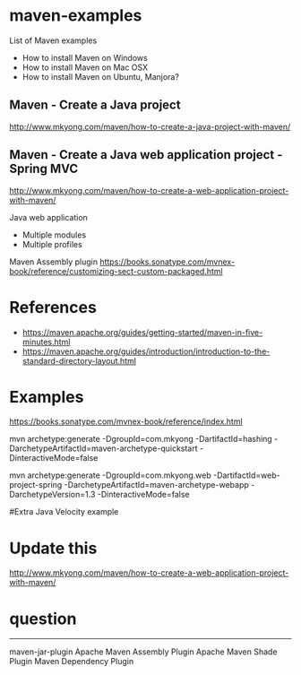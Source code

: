 # maven-examples
List of Maven examples

- How to install Maven on Windows
- How to install Maven on Mac OSX
- How to install Maven on Ubuntu, Manjora?

## Maven - Create a Java project
http://www.mkyong.com/maven/how-to-create-a-java-project-with-maven/

## Maven - Create a Java web application project - Spring MVC
http://www.mkyong.com/maven/how-to-create-a-web-application-project-with-maven/


Java web application

- Multiple modules
- Multiple profiles


Maven Assembly plugin
https://books.sonatype.com/mvnex-book/reference/customizing-sect-custom-packaged.html

# References
- https://maven.apache.org/guides/getting-started/maven-in-five-minutes.html
- https://maven.apache.org/guides/introduction/introduction-to-the-standard-directory-layout.html


# Examples
https://books.sonatype.com/mvnex-book/reference/index.html


mvn archetype:generate -DgroupId=com.mkyong -DartifactId=hashing -DarchetypeArtifactId=maven-archetype-quickstart -DinteractiveMode=false
	

mvn archetype:generate -DgroupId=com.mkyong.web -DartifactId=web-project-spring -DarchetypeArtifactId=maven-archetype-webapp -DarchetypeVersion=1.3 -DinteractiveMode=false

#Extra 
Java Velocity example

# Update this
http://www.mkyong.com/maven/how-to-create-a-web-application-project-with-maven/


# question 
--------------
maven-jar-plugin
Apache Maven Assembly Plugin
Apache Maven Shade Plugin
Maven Dependency Plugin
